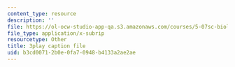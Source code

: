 ```yaml
---
content_type: resource
description: ''
file: https://ol-ocw-studio-app-qa.s3.amazonaws.com/courses/5-07sc-biological-chemistry-i-fall-2013/b3cd00712b0e0fa70948b4133a2ae2ae_BY__sHZYi7Q.srt
file_type: application/x-subrip
resourcetype: Other
title: 3play caption file
uid: b3cd0071-2b0e-0fa7-0948-b4133a2ae2ae
---
```

